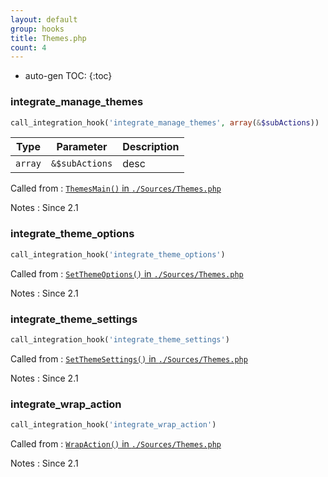 ```yaml
---
layout: default
group: hooks
title: Themes.php
count: 4
---
```

* auto-gen TOC:
{:toc}
### integrate_manage_themes

```php
call_integration_hook('integrate_manage_themes', array(&$subActions))
```

Type|Parameter|Description
---|---|---
`array`|`&$subActions`|desc

Called from
: [`ThemesMain()` in `./Sources/Themes.php`](../docs/themes.html#themesmain)

Notes
: Since 2.1

### integrate_theme_options

```php
call_integration_hook('integrate_theme_options')
```


Called from
: [`SetThemeOptions()` in `./Sources/Themes.php`](../docs/themes.html#setthemeoptions)

Notes
: Since 2.1

### integrate_theme_settings

```php
call_integration_hook('integrate_theme_settings')
```


Called from
: [`SetThemeSettings()` in `./Sources/Themes.php`](../docs/themes.html#setthemesettings)

Notes
: Since 2.1

### integrate_wrap_action

```php
call_integration_hook('integrate_wrap_action')
```


Called from
: [`WrapAction()` in `./Sources/Themes.php`](../docs/themes.html#wrapaction)

Notes
: Since 2.1

